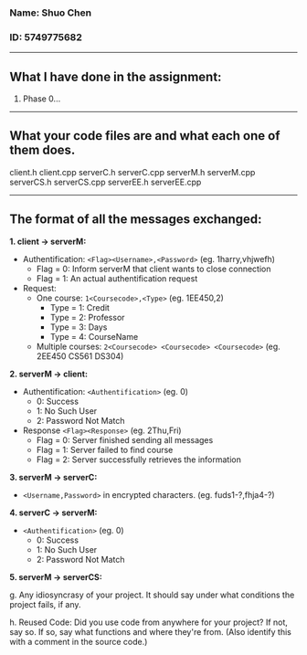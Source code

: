 
### Name: Shuo Chen
### ID: 5749775682
---
## **What I have done in the assignment:**
1. Phase 0...
   
---
## **What your code files are and what each one of them does.**

client.h
client.cpp
serverC.h
serverC.cpp
serverM.h
serverM.cpp
serverCS.h
serverCS.cpp
serverEE.h
serverEE.cpp

---
## **The format of all the messages exchanged:**
__1. client -> serverM:__
   - Authentification: `<Flag><Username>,<Password>` (eg. 1harry,vhjwefh)
      + Flag = 0: Inform serverM that client wants to close connection
      + Flag = 1: An actual authentification request
   - Request: 
      + One course: `1<Coursecode>,<Type>` (eg. 1EE450,2)
         * Type = 1: Credit
         * Type = 2: Professor
         * Type = 3: Days
         * Type = 4: CourseName
      + Multiple courses: `2<Coursecode> <Coursecode> <Coursecode>` (eg. 2EE450 CS561 DS304)


__2. serverM -> client:__
   - Authentification: `<Authentification>` (eg. 0)
      + 0: Success
      + 1: No Such User
      + 2: Password Not Match
   - Response `<Flag><Response>` (eg. 2Thu,Fri)
      + Flag = 0: Server finished sending all messages
      + Flag = 1: Server failed to find course
      + Flag = 2: Server successfully retrieves the information
   
__3. serverM -> serverC:__
   - `<Username,Password>` in encrypted characters. (eg. fuds1-?,fhja4-?)

__4. serverC -> serverM:__
   - `<Authentification>` (eg. 0)
      + 0: Success
      + 1: No Such User
      + 2: Password Not Match

__5. serverM -> serverCS:__

g. Any idiosyncrasy of your project. It should say under what conditions the project
fails, if any.

h. Reused Code: Did you use code from anywhere for your project? If not, say so. If so,
say what functions and where they're from. (Also identify this with a comment in the source code.)
